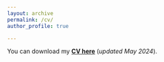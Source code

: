 ```yaml
---
layout: archive
permalink: /cv/
author_profile: true

---
```


You can download my [**CV here**](../files/Short_CV.pdf) (*updated May 2024*).
